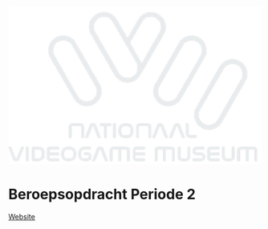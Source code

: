 ![Logo](Web/img/d621ec_87c047d62af445ac8912eca737d8dd94_mv2.webp)

# Beroepsopdracht Periode 2 

[Website](https://www.youtube.com/watch?v=dQw4w9WgXcQ)
